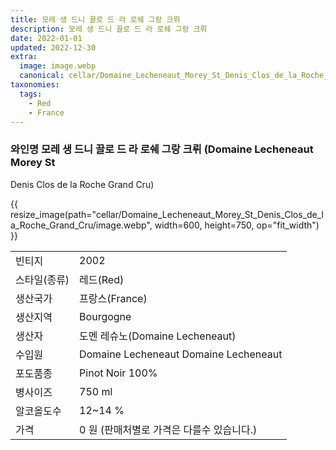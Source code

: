 ```yaml
---
title: 모레 생 드니 끌로 드 라 로쉐 그랑 크뤼
description: 모레 생 드니 끌로 드 라 로쉐 그랑 크뤼
date: 2022-01-01
updated: 2022-12-30
extra:
  image: image.webp
  canonical: cellar/Domaine_Lecheneaut_Morey_St_Denis_Clos_de_la_Roche_Grand_Cru
taxonomies:
  tags:
    - Red
    - France
---
```


### 와인명     모레 생 드니 끌로 드 라 로쉐 그랑 크뤼 (Domaine Lecheneaut Morey St 
Denis Clos de la Roche Grand Cru)

<!-- more -->

{{ resize_image(path="cellar/Domaine_Lecheneaut_Morey_St_Denis_Clos_de_la_Roche_Grand_Cru/image.webp", width=600, height=750, op="fit_width") }}

|           |                                                    |  
| --------- | -------------------------------------------------- |
| 빈티지    | 2002 |
| 스타일(종류)   |  레드(Red) |
| 생산국가  |  프랑스(France) |
| 생산지역  |  Bourgogne |
| 생산자   |  도멘 레슈노(Domaine Lecheneaut) |
| 수입원   |  Domaine Lecheneaut Domaine Lecheneaut |
| 포도품종  |  Pinot Noir 100% |
| 병사이즈   | 750 ml |
| 알코올도수  | 12~14 % |
| 가격 | 0 원 (판매처별로 가격은 다를수 있습니다.) |

